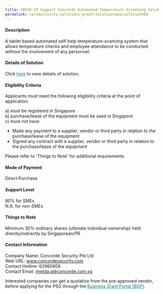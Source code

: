 ```yaml
---
title: COVID-19 Support Concorde Automated Temperature Screening Solution - Package A (1 Unit)
permalink: /productivity-solutions-grant/solutionrepo/solution308
---
```


#### Description

A tablet based automated self-help temperature-scanning system that allows temperature checks and employee attendance to be conducted without the involvement of any personnel. 

#### Details of Solution

Click <a href='https://govassist.gobusiness.gov.sg/images/psg/Desensitised_Concorde_Annex_3_CR_wef_15_Sept_2020_Part_1.pdf' style='color:#037e8a'>here</a> to view details of solution.

#### Eligibility Criteria

Applicants must meet the following eligibility criteria at the point of application:

a) must be registered in Singapore <br>
b) purchase/lease of the equipment must be used in Singapore <br>
c) must not have:
- Made any payment to a supplier, vendor or third party in relation to the purchase/lease of the equipment
- Signed any contract with a supplier, vendor or third party in relation to the purchase/lease of the equipment

Please refer to 'Things to Note' for additional requirements.

#### Mode of Payment
Direct Purchase

#### Support Level
80% for SMEs <br>
N.A. for non-SMEs

#### Things to Note
Minimum 30% ordinary shares (ultimate individual ownership) held directly/indirectly by Singaporean/PR

#### Contact Information
Company Name: Concorde Security Pte Ltd<br>Web URL: www.concordesecurity.com<br>Contact Hotline: 62960808<br>Contact Email: imelda.a@concorde.com.sg

Interested companies can get a quotation from the pre-approved vendor, before applying for the PSG through the <a target='_blank' style='color:#037e8a' href='https://www.businessgrants.gov.sg/'>Business Grant Portal (BGP)</a>.
